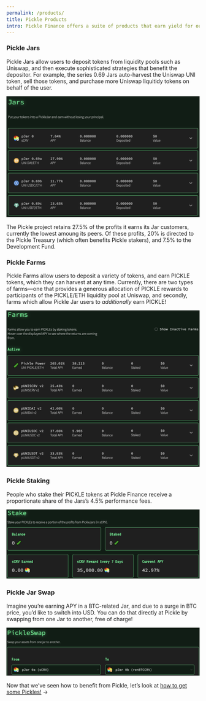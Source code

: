 ```yaml
---
permalink: /products/
title: Pickle Products
intro: Pickle Finance offers a suite of products that earn yield for our users.
---
```


### Pickle Jars

Pickle Jars allow users to deposit tokens from liquidity pools such as Uniswap, and then execute sophisticated strategies that benefit the depositor. For example, the series 0.69 Jars auto-harvest the Uniswap UNI token, sell those tokens, and purchase more Uniswap liquitidy tokens on behalf of the user.

![](/images/2020-10-07-jars.png)

The Pickle project retains 27.5% of the profits it earns its Jar customers, currently the lowest amoung its peers. Of these profits, 20% is directed to the Pickle Treasury (which often benefits Pickle stakers), and 7.5% to the Development Fund.

### Pickle Farms

Pickle Farms allow users to deposit a variety of tokens, and earn PICKLE tokens, which they can harvest at any time. Currently, there are two types of farms—one that provides a generous allocation of PICKLE rewards to participants of the PICKLE/ETH liquidity pool at Uniswap, and secondly, farms which allow Pickle Jar users to *additionally* earn PICKLE!

![](/images/2020-10-07-farms.png)

### Pickle Staking

People who stake their PICKLE tokens at Pickle Finance receive a proportionate share of the Jars’s 4.5% performance fees. 

![](/images/2020-10-08-staking.png)

### Pickle Jar Swap

Imagine you’re earning APY in a BTC-related Jar, and due to a surge in BTC price, you’d like to switch into USD. You can do that directly at Pickle by swapping from one Jar to another, free of charge!

![](/images/2020-10-28-swap.png)

Now that we’ve seen how to benefit from Pickle, let’s look at [how to get some Pickles!](/get-pickle/) →

